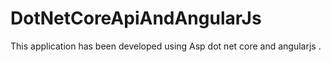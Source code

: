 # DotNetCoreApiAndAngularJs
This application has been developed using Asp dot net core and angularjs .
